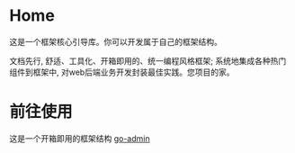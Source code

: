 # Home
这是一个框架核心引导库。你可以开发属于自己的框架结构。

文档先行, 舒适、工具化、开箱即用的、统一编程风格框架; 系统地集成各种热门组件到框架中, 对web后端业务开发封装最佳实践。您项目的家。


# 前往使用

这是一个开箱即用的框架结构
[go-admin](https://github.com/go-home-admin/go-admin)
    